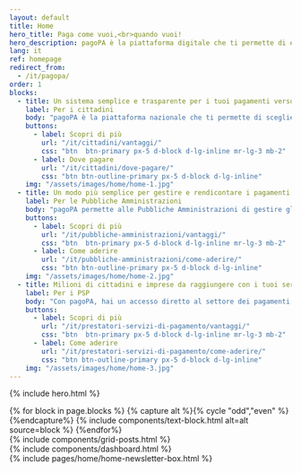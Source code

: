 ```yaml
---
layout: default
title: Home
hero_title: Paga come vuoi,<br>quando vuoi!
hero_description: pagoPA è la piattaforma digitale che ti permette di effettuare pagamenti verso la Pubblica Amministrazione e non solo, in maniera trasparente e intuitiva.
lang: it
ref: homepage
redirect_from:
  - /it/pagopa/
order: 1
blocks: 
  - title: Un sistema semplice e trasparente per i tuoi pagamenti verso le PA
    label: Per i cittadini
    body: "pagoPA è la piattaforma nazionale che ti permette di scegliere, secondo le tue abitudini e preferenze, come pagare tributi, imposte o rette verso la Pubblica Amministrazione e altri soggetti aderenti che forniscono servizi al cittadino."
    buttons:
      - label: Scopri di più
        url: "/it/cittadini/vantaggi/"
        css: "btn  btn-primary px-5 d-block d-lg-inline mr-lg-3 mb-2"
      - label: Dove pagare
        url: "/it/cittadini/dove-pagare/"
        css: "btn btn-outline-primary px-5 d-block d-lg-inline"
    img: "/assets/images/home/home-1.jpg"
  - title: Un modo più semplice per gestire e rendicontare i pagamenti
    label: Per le Pubbliche Amministrazioni
    body: "pagoPA permette alle Pubbliche Amministrazioni di gestire gli incassi in modo centralizzato, offrendo servizi automatici di rendicontazione e riconciliazione con un significativo risparmio nei costi di gestione."
    buttons:
      - label: Scopri di più
        url: "/it/pubbliche-amministrazioni/vantaggi/"
        css: "btn  btn-primary px-5 d-block d-lg-inline mr-lg-3 mb-2"
      - label: Come aderire
        url: "/it/pubbliche-amministrazioni/come-aderire/"
        css: "btn btn-outline-primary px-5 d-block d-lg-inline"
    img: "/assets/images/home/home-2.jpg"
  - title: Milioni di cittadini e imprese da raggiungere con i tuoi servizi
    label: Per i PSP
    body: "Con pagoPA, hai un accesso diretto al settore dei pagamenti per i servizi pubblici e puoi promuovere la tua offerta multicanale da un'unica piattaforma, portando valore aggiunto a una vasta platea di nuovi utenti."
    buttons:
      - label: Scopri di più
        url: "/it/prestatori-servizi-di-pagamento/vantaggi/"
        css: "btn  btn-primary px-5 d-block d-lg-inline mr-lg-3 mb-2"
      - label: Come aderire
        url: "/it/prestatori-servizi-di-pagamento/come-aderire/"
        css: "btn btn-outline-primary px-5 d-block d-lg-inline"
    img: "/assets/images/home/home-3.jpg"
---
```



{% include hero.html %}

<main>
<div  class="container my-3 my-md-5 ">
    <section class="my-3 my-lg-5">
      {% for block in page.blocks %}
        {% capture alt %}{% cycle "odd","even" %}{%endcapture%}
        {% include components/text-block.html alt=alt source=block %}
      {%endfor%}
    </section>
    <section class="my-3 my-md-5">
      {% include components/grid-posts.html %}
    </section>
    <section class="my-3 my-md-5">
      {% include components/dashboard.html %}
    </section>
    </div>
</main>
<div class="py-3"></div>
<section id="newsletter" class="section-newsletter" >
        <div class="container py-3 py-lg-5">
          <div class="row">
            <div class="col-12 col-lg-8 offset-lg-2">
                {% include pages/home/home-newsletter-box.html %}
            </div>
          </div>
        </div>
</section>
